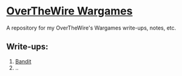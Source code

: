 # [OverTheWire Wargames](https://overthewire.org/wargames/)

A repository for my OverTheWire's Wargames write-ups, notes, etc.

## Write-ups:
1. [Bandit](docs/Bandit.md)
2. ..
